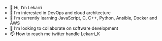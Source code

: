 - 👋 Hi, I’m Lekarri 
- 👀 I’m interested in DevOps and cloud architecture 
- 🌱 I’m currently learning JavaScript, C, C++, Python, Ansible, Docker and AWS
- 💞️ I’m looking to collaborate on software development
- 📫 How to reach me twitter handle Lekarri_K

<!---
BLDhound/BLDhound is a ✨ special ✨ repository because its `README.md` (this file) appears on your GitHub profile.
You can click the Preview link to take a look at your changes.
--->
